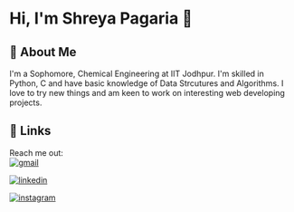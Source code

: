 # Hi, I'm Shreya Pagaria 👋

## 🚀 About Me
I'm a Sophomore, Chemical Engineering at IIT Jodhpur. I'm skilled in Python, C and have basic knowledge of Data Strcutures and Algorithms. 
I love to try new things and am keen to work on interesting web developing projects.
 
## 🔗 Links
Reach me out: \
[![gmail](https://img.shields.io/badge/Gmail-D14836?style=for-the-badge&logo=gmail&logoColor=white)](pagaria.1@iitj.ac.in)

[![linkedin](https://img.shields.io/badge/linkedin-0A66C2?style=for-the-badge&logo=linkedin&logoColor=white)](https://www.linkedin.com/in/shreya-pagaria-66078b212/)

[![instagram](https://img.shields.io/badge/Instagram-E4405F?style=for-the-badge&logo=instagram&logoColor=white)](https://www.instagram.com/shreyapagaria_/)


  
